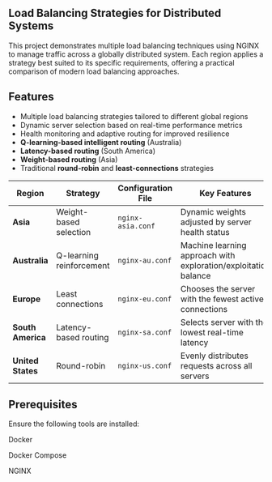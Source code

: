 
## Load Balancing Strategies for Distributed Systems
This project demonstrates multiple load balancing techniques using NGINX to manage traffic across a globally distributed system. Each region applies a strategy best suited to its specific requirements, offering a practical comparison of modern load balancing approaches.

## Features

- Multiple load balancing strategies tailored to different global regions  
- Dynamic server selection based on real-time performance metrics  
- Health monitoring and adaptive routing for improved resilience  
- **Q-learning-based intelligent routing** (Australia)  
- **Latency-based routing** (South America)  
- **Weight-based routing** (Asia)  
- Traditional **round-robin** and **least-connections** strategies  




| Region            | Strategy                 | Configuration File | Key Features                                                    |
| ----------------- | ------------------------ | ------------------ | --------------------------------------------------------------- |
| **Asia**          | Weight-based selection   | `nginx-asia.conf`  | Dynamic weights adjusted by server health status                |
| **Australia**     | Q-learning reinforcement | `nginx-au.conf`    | Machine learning approach with exploration/exploitation balance |
| **Europe**        | Least connections        | `nginx-eu.conf`    | Chooses the server with the fewest active connections           |
| **South America** | Latency-based routing    | `nginx-sa.conf`    | Selects server with the lowest real-time latency                |
| **United States** | Round-robin              | `nginx-us.conf`    | Evenly distributes requests across all servers                  |


## Prerequisites
Ensure the following tools are installed:

Docker

Docker Compose

NGINX
